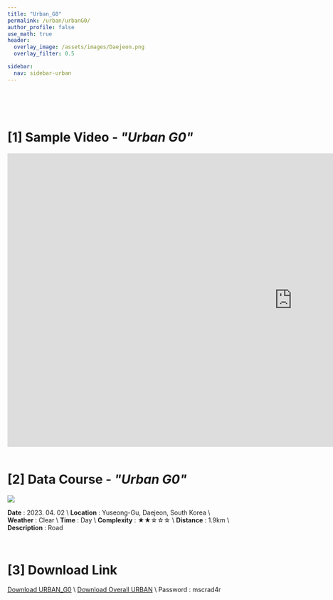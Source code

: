 ```yaml
---
title: "Urban_G0"
permalink: /urban/urbanG0/
author_profile: false
use_math: true
header:
  overlay_image: /assets/images/Daejeon.png
  overlay_filter: 0.5

sidebar:
  nav: sidebar-urban
---
```


<br/>
<br/>
<br/>



# [1] Sample Video - *"Urban G0"*

<iframe width="1280" height="660" src="https://www.youtube.com/embed/I2g-zj-wrtc" title="URBAN A1" frameborder="0" allow="accelerometer; autoplay; clipboard-write; encrypted-media; gyroscope; picture-in-picture; web-share" allowfullscreen></iframe>

<br/>
<br/>

# [2] Data Course - *"Urban G0"*
![ ](https://drive.google.com/uc?id=1MVOu3JlF-K0f12qMQKPRcmYbzuQ4InVM)

**Date** : 2023. 04. 02 \\
**Location** : Yuseong-Gu, Daejeon, South Korea \\
**Weather** : Clear     \\
**Time** : Day          \\
**Complexity** : ★★☆☆☆  \\
**Distance** : 1.9km    \\
**Description** : Road


<br/>



# [3] Download Link
[Download URBAN_G0](http://gofile.me/70cMI/cOFvUQAuh) \\
[Download Overall URBAN](http://gofile.me/70cMI/TjQ5Rozfq) \\
Password : mscrad4r 



<br/>
<br/>


